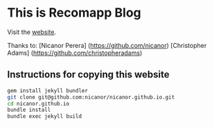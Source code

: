# This is Recomapp Blog

Visit the [website](https://recomapp.github.io/).

Thanks to:
[Nicanor Perera] (https://github.com/nicanor)
[Christopher Adams] (https://github.com/christopheradams)

## Instructions for copying this website

```sh
gem install jekyll bundler
git clone git@github.com:nicanor/nicanor.github.io.git
cd nicanor.github.io
bundle install
bundle exec jekyll build
```
